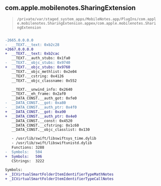 ## com.apple.mobilenotes.SharingExtension

> `/private/var/staged_system_apps/MobileNotes.app/PlugIns/com.apple.mobilenotes.SharingExtension.appex/com.apple.mobilenotes.SharingExtension`

```diff

-2665.0.0.0.0
-  __TEXT.__text: 0xb2c28
+2667.0.0.0.0
+  __TEXT.__text: 0xb2cac
   __TEXT.__auth_stubs: 0x1fa0
-  __TEXT.__objc_stubs: 0x9740
+  __TEXT.__objc_stubs: 0x9760
   __TEXT.__objc_methlist: 0x2e04
   __TEXT.__cstring: 0x4126
   __TEXT.__objc_classname: 0x552

   __TEXT.__unwind_info: 0x2640
   __TEXT.__eh_frame: 0x2af0
   __DATA_CONST.__auth_got: 0xfe0
-  __DATA_CONST.__got: 0xa80
-  __DATA_CONST.__auth_ptr: 0x4f0
+  __DATA_CONST.__got: 0xa90
+  __DATA_CONST.__auth_ptr: 0x4e0
   __DATA_CONST.__const: 0x4520
   __DATA_CONST.__cfstring: 0x1c60
   __DATA_CONST.__objc_classlist: 0x130

   - /usr/lib/swift/libswiftsys_time.dylib
   - /usr/lib/swift/libswiftunistd.dylib
   Functions: 3288
-  Symbols:   504
+  Symbols:   506
   CStrings:  3222
 
Symbols:
+ _ICVirtualSmartFolderItemIdentifierTypeMathNotes
+ _ICVirtualSmartFolderItemIdentifierTypeCallNotes

```
